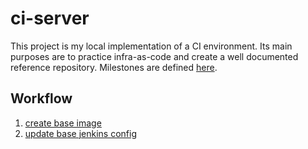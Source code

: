 # ci-server

This project is my local implementation of a CI environment. Its main purposes are to practice infra-as-code and create a well documented reference repository. Milestones are defined [here](MILESTONES.md).

## Workflow

1. [create base image](image/README.md)
2. [update base jenkins config](jenkins/README.md)
